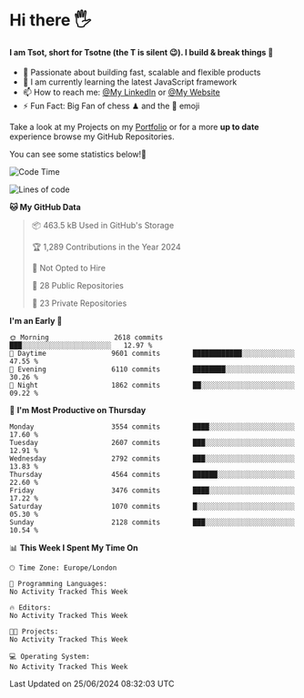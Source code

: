 # Hi there :raised_hand_with_fingers_splayed:
#### I am Tsot, short for Tsotne (the T is silent :wink:). I build & break things :space_invader:
- :telescope: Passionate about building fast, scalable and flexible products
- :seedling: I am currently learning the latest JavaScript framework 
- :mailbox: How to reach me: [@My LinkedIn](https://www.linkedin.com/in/tsotne-gvadzabia/) or [@My Website](https://tsotne.co.uk/contact)
- :zap: Fun Fact: Big Fan of chess ♟ and the 👾 emoji

Take a look at my Projects on my [Portfolio](https://tsotne.co.uk/) or for a more **up to date** experience browse my GitHub Repositories.

You can see some statistics below!:space_invader:
<!--START_SECTION:waka-->
![Code Time](http://img.shields.io/badge/Code%20Time-761%20hrs%202%20mins-blue)

![Lines of code](https://img.shields.io/badge/From%20Hello%20World%20I%27ve%20Written-6.6%20million%20lines%20of%20code-blue)

**🐱 My GitHub Data** 

> 📦 463.5 kB Used in GitHub's Storage 
 > 
> 🏆 1,289 Contributions in the Year 2024
 > 
> 🚫 Not Opted to Hire
 > 
> 📜 28 Public Repositories 
 > 
> 🔑 23 Private Repositories 
 > 
**I'm an Early 🐤** 

```text
🌞 Morning                2618 commits        ███░░░░░░░░░░░░░░░░░░░░░░   12.97 % 
🌆 Daytime                9601 commits        ████████████░░░░░░░░░░░░░   47.55 % 
🌃 Evening                6110 commits        ████████░░░░░░░░░░░░░░░░░   30.26 % 
🌙 Night                  1862 commits        ██░░░░░░░░░░░░░░░░░░░░░░░   09.22 % 
```
📅 **I'm Most Productive on Thursday** 

```text
Monday                   3554 commits        ████░░░░░░░░░░░░░░░░░░░░░   17.60 % 
Tuesday                  2607 commits        ███░░░░░░░░░░░░░░░░░░░░░░   12.91 % 
Wednesday                2792 commits        ███░░░░░░░░░░░░░░░░░░░░░░   13.83 % 
Thursday                 4564 commits        ██████░░░░░░░░░░░░░░░░░░░   22.60 % 
Friday                   3476 commits        ████░░░░░░░░░░░░░░░░░░░░░   17.22 % 
Saturday                 1070 commits        █░░░░░░░░░░░░░░░░░░░░░░░░   05.30 % 
Sunday                   2128 commits        ███░░░░░░░░░░░░░░░░░░░░░░   10.54 % 
```


📊 **This Week I Spent My Time On** 

```text
🕑︎ Time Zone: Europe/London

💬 Programming Languages: 
No Activity Tracked This Week

🔥 Editors: 
No Activity Tracked This Week

🐱‍💻 Projects: 
No Activity Tracked This Week

💻 Operating System: 
No Activity Tracked This Week
```


 Last Updated on 25/06/2024 08:32:03 UTC
<!--END_SECTION:waka-->
